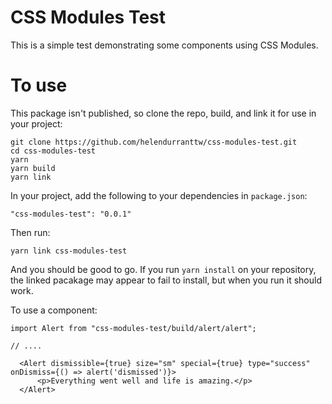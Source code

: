 # CSS Modules Test

This is a simple test demonstrating some components using CSS Modules.

# To use

This package isn't published, so clone the repo, build, and link it for use in your project:

```
git clone https://github.com/helendurranttw/css-modules-test.git
cd css-modules-test
yarn
yarn build
yarn link
```

In your project, add the following to your dependencies in `package.json`:

`"css-modules-test": "0.0.1"`

Then run:

`yarn link css-modules-test`

And you should be good to go. If you run `yarn install` on your repository, the linked pacakage may appear to fail to install, but when you run it should work.

To use a component:

```
import Alert from "css-modules-test/build/alert/alert";

// ....

  <Alert dismissible={true} size="sm" special={true} type="success" onDismiss={() => alert('dismissed')}>
      <p>Everything went well and life is amazing.</p>
  </Alert>
```
